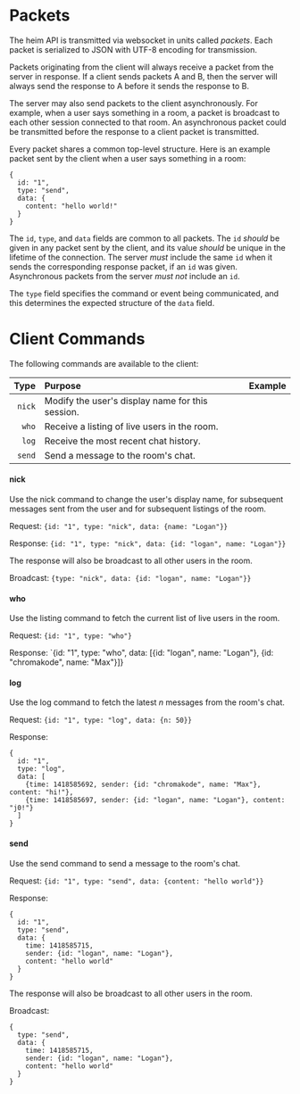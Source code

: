 Packets
=======

The heim API is transmitted via websocket in units called *packets*. Each packet is serialized to JSON with UTF-8 encoding for transmission.

Packets originating from the client will always receive a packet from the server in response. If a client sends packets A and B, then the server will always send the response to A before it sends the response to B.

The server may also send packets to the client asynchronously. For example, when a user says something in a room, a packet is broadcast to each other session connected to that room. An asynchronous packet could be transmitted before the response to a client packet is transmitted.

Every packet shares a common top-level structure. Here is an example packet sent by the client when a user says something in a room:

```
{
  id: "1",
  type: "send",
  data: {
    content: "hello world!"
  }
}
```

The `id`, `type`, and `data` fields are common to all packets. The `id` *should* be given in any packet sent by the client, and its value *should* be unique in the lifetime of the connection. The server *must* include the same `id` when it sends the corresponding response packet, if an `id` was given. Asynchronous packets from the server *must not* include an `id`.

The `type` field specifies the command or event being communicated, and this determines the expected structure of the `data` field.

Client Commands
===============

The following commands are available to the client:

| Type | Purpose | Example |
| ----: | :------- | :------- |
| `nick` | Modify the user's display name for this session. | 
| `who` | Receive a listing of live users in the room. |
| `log` | Receive the most recent chat history. |
| `send` | Send a message to the room's chat. |

<h4>nick</h4>

Use the nick command to change the user's display name, for subsequent messages sent from the user and for subsequent listings of the room.

Request: `{id: "1", type: "nick", data: {name: "Logan"}}`

Response: `{id: "1", type: "nick", data: {id: "logan", name: "Logan"}}`

The response will also be broadcast to all other users in the room.

Broadcast: `{type: "nick", data: {id: "logan", name: "Logan"}}`

<h4>who</h4>

Use the listing command to fetch the current list of live users in the room.

Request: `{id: "1", type: "who"}`

Response: `{id: "1", type: "who", data: [{id: "logan", name: "Logan"}, {id: "chromakode", name: "Max"}]}

<h4>log</h4>

Use the log command to fetch the latest *n* messages from the room's chat.

Request: `{id: "1", type: "log", data: {n: 50}}`

Response:

```
{
  id: "1",
  type: "log",
  data: [
    {time: 1418585692, sender: {id: "chromakode", name: "Max"}, content: "hi!"},
    {time: 1418585697, sender: {id: "logan", name: "Logan"}, content: "j0!"}
  ]
}
```

<h4>send</h4>

Use the send command to send a message to the room's chat.

Request: `{id: "1", type: "send", data: {content: "hello world"}}`

Response:
```
{
  id: "1",
  type: "send",
  data: {
    time: 1418585715,
    sender: {id: "logan", name: "Logan"},
    content: "hello world"
  }
}
```

The response will also be broadcast to all other users in the room.

Broadcast:
```
{
  type: "send",
  data: {
    time: 1418585715,
    sender: {id: "logan", name: "Logan"},
    content: "hello world"
  }
}
```
